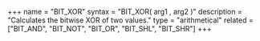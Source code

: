 +++
name = "BIT_XOR"
syntax = "BIT_XOR( arg1 <INTEGER>, arg2 <INTEGER> )"
description = "Calculates the bitwise XOR of two values."
type = "arithmetical"
related = ["BIT_AND", "BIT_NOT", "BIT_OR", "BIT_SHL", "BIT_SHR"]
+++

